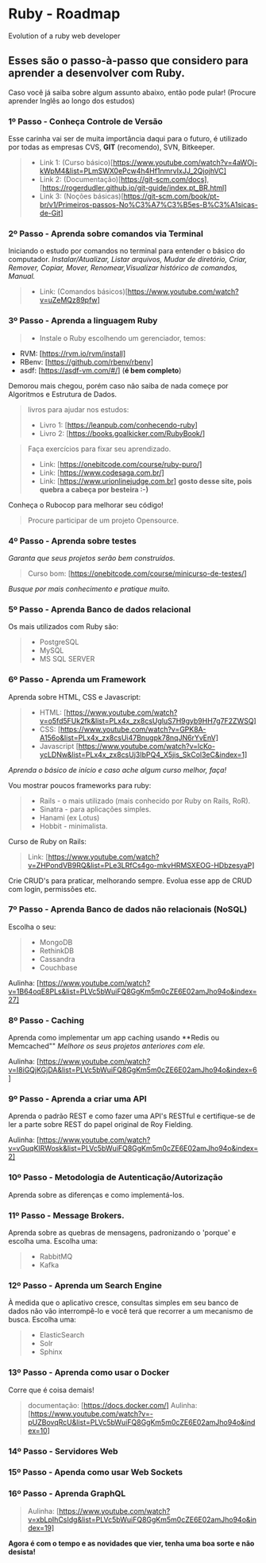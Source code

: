 # Ruby - Roadmap
Evolution of a ruby ​​web developer

## Esses são o passo-à-passo que considero para aprender a desenvolver com Ruby.
Caso você já saiba sobre algum assunto abaixo, então pode pular! (Procure aprender Inglês ao longo dos estudos)

### 1º Passo - Conheça Controle de Versão
Esse carinha vai ser de muita importância daqui para o futuro, é utilizado por todas as empresas CVS, **GIT** (recomendo), SVN, Bitkeeper.
> * Link 1: (Curso básico)[https://www.youtube.com/watch?v=4aWOj-kWpM4&list=PLmSWX0ePcw4h4Hf1nmrvIxJJ_2QjojhVC]
> * Link 2: (Documentação)[https://git-scm.com/docs], [https://rogerdudler.github.io/git-guide/index.pt_BR.html]
> * Link 3: (Noções básicas)[https://git-scm.com/book/pt-br/v1/Primeiros-passos-No%C3%A7%C3%B5es-B%C3%A1sicas-de-Git]

### 2º Passo - Aprenda sobre comandos via Terminal
Iniciando o estudo por comandos no terminal para entender o básico do computador.
_Instalar/Atualizar, Listar arquivos, Mudar de diretório, Criar, Remover, Copiar, Mover, Renomear,Visualizar histórico de comandos, Manual._

> * Link: (Comandos básicos)[https://www.youtube.com/watch?v=uZeMQz89pfw]

### 3º Passo - Aprenda a linguagem Ruby
> * Instale o Ruby escolhendo um gerenciador, temos:
  - RVM: [https://rvm.io/rvm/install]
  - RBenv: [https://github.com/rbenv/rbenv]
  - asdf: [https://asdf-vm.com/#/] (__é bem completo__)

Demorou mais chegou, porém caso não saiba de nada começe por Algoritmos e Estrutura de Dados.
> livros para ajudar nos estudos:
> * Livro 1: [https://leanpub.com/conhecendo-ruby]
> * Livro 2: [https://books.goalkicker.com/RubyBook/]

> Faça exercícios para fixar seu aprendizado.
> * Link: [https://onebitcode.com/course/ruby-puro/]
> * Link: [https://www.codesaga.com.br/]
> * Link: [https://www.urionlinejudge.com.br] __gosto desse site, pois quebra a cabeça por besteira :-)__

Conheça o Rubocop para melhorar seu código!

> Procure participar de um projeto Opensource.

### 4º Passo - Aprenda sobre testes
_Garanta que seus projetos serão bem construídos._
> Curso bom: [https://onebitcode.com/course/minicurso-de-testes/]

_Busque por mais conhecimento e pratique muito._

### 5º Passo - Aprenda Banco de dados relacional
Os mais utilizados com Ruby são:
> * PostgreSQL
> * MySQL
> * MS SQL SERVER

### 6º Passo - Aprenda um Framework
Aprenda sobre HTML, CSS e Javascript:
> * HTML: [https://www.youtube.com/watch?v=o5fd5FUk2fk&list=PLx4x_zx8csUgluS7H9gyb9HH7g7F2ZWSQ]
> * CSS: [https://www.youtube.com/watch?v=GPK8A-A156o&list=PLx4x_zx8csUi47Bnugpk78nqJN6rYvEnV]
> * Javascript [https://www.youtube.com/watch?v=lcKo-ycLDNw&list=PLx4x_zx8csUj3IbPQ4_X5jis_SkCol3eC&index=1]

_Aprenda o básico de início e caso ache algum curso melhor, faça!_

Vou mostrar poucos frameworks para ruby:
> * Rails - o mais utilizado (mais conhecido por Ruby on Rails, RoR).
> * Sinatra - para aplicações simples.
> * Hanami (ex Lotus)
> * Hobbit - minimalista.

Curso de Ruby on Rails: 
> Link: [https://www.youtube.com/watch?v=ZHPondVB9RQ&list=PLe3LRfCs4go-mkvHRMSXEOG-HDbzesyaP]

Crie CRUD's para praticar, melhorando sempre. Evolua esse app de CRUD com login, permissões etc.

### 7º Passo - Aprenda Banco de dados não relacionais (NoSQL)
Escolha o seu:
> * MongoDB
> * RethinkDB
> * Cassandra
> * Couchbase

Aulinha: [https://www.youtube.com/watch?v=1B64oqE8PLs&list=PLVc5bWuiFQ8GgKm5m0cZE6E02amJho94o&index=27]

### 8º Passo - Caching
Aprenda como implementar um app caching usando **Redis ou Memcached""
_Melhore os seus projetos anteriores com ele._

Aulinha: [https://www.youtube.com/watch?v=I8iGQjKGjDA&list=PLVc5bWuiFQ8GgKm5m0cZE6E02amJho94o&index=6]

### 9º Passo - Aprenda a criar uma API
Aprenda o padrão REST e como fazer uma API's RESTful e certifique-se de ler a parte sobre REST do papel original de Roy Fielding.

Aulinha: [https://www.youtube.com/watch?v=vGuqKIRWosk&list=PLVc5bWuiFQ8GgKm5m0cZE6E02amJho94o&index=2]

### 10º Passo - Metodologia de Autenticação/Autorização
Aprenda sobre as diferenças e como implementá-los.

### 11º Passo - Message Brokers.
Aprenda sobre as quebras de mensagens, padronizando o 'porque' e escolha uma.
Escolha uma:
> * RabbitMQ
> * Kafka

### 12º Passo - Aprenda um Search Engine
À medida que o aplicativo cresce, consultas simples em seu banco de dados não vão interrompê-lo e você terá que recorrer a um mecanismo de busca.
Escolha uma:
> * ElasticSearch
> * Solr
> * Sphinx

### 13º Passo - Aprenda como usar o Docker
Corre que é coisa demais!
> documentação: [https://docs.docker.com/]
> Aulinha: [https://www.youtube.com/watch?v=-pUZBovqRcU&list=PLVc5bWuiFQ8GgKm5m0cZE6E02amJho94o&index=10]

### 14º Passo - Servidores Web

### 15º Passo - Apenda como usar Web Sockets

### 16º Passo - Aprenda GraphQL
> Aulinha: [https://www.youtube.com/watch?v=xbLpIhCsIdg&list=PLVc5bWuiFQ8GgKm5m0cZE6E02amJho94o&index=19]

__Agora é com o tempo e as novidades que vier, tenha uma boa sorte e não desista!__
